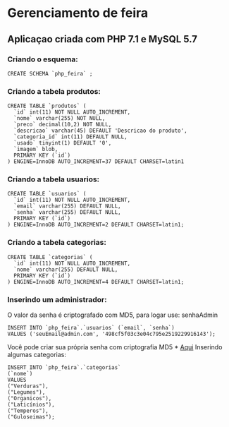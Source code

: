 # Gerenciamento de feira

## Aplicaçao criada com PHP 7.1 e MySQL 5.7


### Criando o esquema:
```
CREATE SCHEMA `php_feira` ;
```

### Criando a tabela produtos:
```
CREATE TABLE `produtos` (
  `id` int(11) NOT NULL AUTO_INCREMENT,
  `nome` varchar(255) NOT NULL,
  `preco` decimal(10,2) NOT NULL,
  `descricao` varchar(45) DEFAULT 'Descricao do produto',
  `categoria_id` int(11) DEFAULT NULL,
  `usado` tinyint(1) DEFAULT '0',
  `imagem` blob,
  PRIMARY KEY (`id`)
) ENGINE=InnoDB AUTO_INCREMENT=37 DEFAULT CHARSET=latin1
```

### Criando a tabela usuarios:
```
CREATE TABLE `usuarios` (
  `id` int(11) NOT NULL AUTO_INCREMENT,
  `email` varchar(255) DEFAULT NULL,
  `senha` varchar(255) DEFAULT NULL,
  PRIMARY KEY (`id`)
) ENGINE=InnoDB AUTO_INCREMENT=2 DEFAULT CHARSET=latin1;
```

### Criando a tabela categorias:
```
CREATE TABLE `categorias` (
  `id` int(11) NOT NULL AUTO_INCREMENT,
  `nome` varchar(255) DEFAULT NULL,
  PRIMARY KEY (`id`)
) ENGINE=InnoDB AUTO_INCREMENT=4 DEFAULT CHARSET=latin1;
```

### Inserindo um administrador:
O valor da senha é criptografado com MD5, para logar use: senhaAdmin
```
INSERT INTO `php_feira`.`usuarios` (`email`, `senha`)
VALUES ('seuEmail@admin.com', '498cf5f03c3e04c795e2519229916143');
```
Você pode criar sua própria senha com criptografia MD5 * [Aqui](http://md5encryption.com/)
Inserindo algumas categorias:
```
INSERT INTO `php_feira`.`categorias`
(`nome`)
VALUES
("Verduras"),
("Legumes"),
("Organicos"),
("Laticínios"),
("Temperos"),
("Guloseimas");
```


